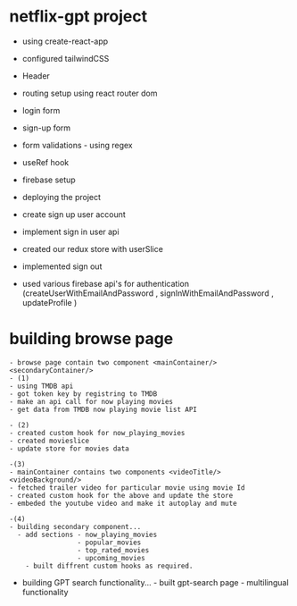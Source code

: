 # netflix-gpt project

- using create-react-app
- configured tailwindCSS
- Header
- routing setup using react router dom
- login form
- sign-up form


-  form validations
        - using regex

- useRef hook
- firebase setup
- deploying the project

- create sign up user account
- implement sign in user api
- created our redux store with userSlice
- implemented sign out

- used various firebase api's for authentication (createUserWithEmailAndPassword , signInWithEmailAndPassword , updateProfile )


# building browse page 
    - browse page contain two component <mainContainer/> <secondaryContainer/>
    - (1)
    - using TMDB api
    - got token key by registring to TMDB
    - make an api call for now playing movies
    - get data from TMDB now playing movie list API

    - (2)
    - created custom hook for now_playing_movies
    - created movieslice
    - update store for movies data

    -(3)
    - mainContainer contains two components <videoTitle/> <videoBackground/>
    - fetched trailer video for particular movie using movie Id
    - created custom hook for the above and update the store
    - embeded the youtube video and make it autoplay and mute

    -(4)
    - building secondary component...
      - add sections - now_playing_movies
                     - popular_movies
                     - top_rated_movies
                     - upcoming_movies
        - built diffrent custom hooks as required.


 - building GPT search functionality...
        - built gpt-search page
        - multilingual functionality

      



                


